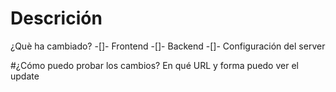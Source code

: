 # Descrición
¿Què ha cambiado?
-[]- Frontend
-[]- Backend
-[]- Configuración del server

#¿Cómo puedo probar los cambios?
En qué URL y forma puedo ver el update

